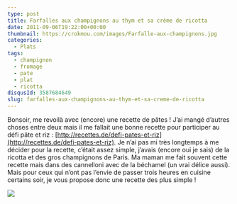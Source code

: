 ```yaml
---
type: post
title: Farfalles aux champignons au thym et sa crème de ricotta
date: 2011-09-06T19:22:00+00:00
thumbnail: https://crokmou.com/images/Farfalle-aux-champignons.jpg
categories:
  - Plats
tags:
  - champignon
  - fromage
  - pate
  - plat
  - ricotta
disqusId: 3587684649
slug: farfalles-aux-champignons-au-thym-et-sa-creme-de-ricotta
---
```


Bonsoir, me revoilà avec (encore) une recette de pâtes ! J’ai mangé d’autres choses entre deux mais il me fallait une bonne recette pour participer au défi pâte et riz : [http://recettes.de/defi-pates-et-riz](http://recettes.de/defi-pates-et-riz). Je n’ai pas mi très longtemps à me décider pour la recette, c’était assez simple, j’avais (encore oui je sais) de la ricotta et des gros champignons de Paris. Ma maman me fait souvent cette recette mais dans des cannelloni avec de la béchamel (un vrai délice aussi). Mais pour ceux qui n’ont pas l’envie de passer trois heures en cuisine certains soir, je vous propose donc une recette des plus simple !

![](http://1.bp.blogspot.com/-Qt498OKy9BQ/TqmjTVT2alI/AAAAAAAABBM/3PhGCTL1uYk/s1600/farfalles+champi.jpg)